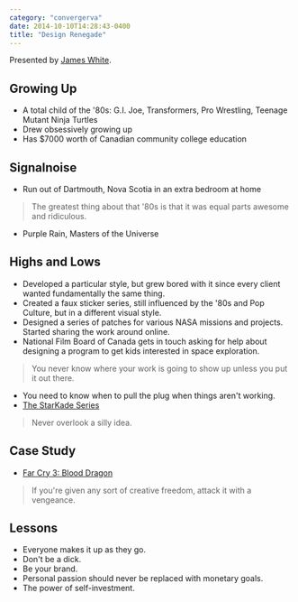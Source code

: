 ```yaml
---
category: "convergerva"
date: 2014-10-10T14:28:43-0400
title: "Design Renegade"
---
```


Presented by [James White](http://www.signalnoise.com/).

## Growing Up

- A total child of the '80s: G.I. Joe, Transformers, Pro Wrestling, Teenage Mutant Ninja Turtles
- Drew obsessively growing up
- Has $7000 worth of Canadian community college education

## Signalnoise

- Run out of Dartmouth, Nova Scotia in an extra bedroom at home

> The greatest thing about that '80s is that it was equal parts awesome and ridiculous.

- Purple Rain, Masters of the Universe

## Highs and Lows

- Developed a particular style, but grew bored with it since every client wanted fundamentally the same thing.
- Created a faux sticker series, still influenced by the '80s and Pop Culture, but in a different visual style.
- Designed a series of patches for various NASA missions and projects. Started sharing the work around online.
- National Film Board of Canada gets in touch asking for help about designing a program to get kids interested in space exploration.

> You never know where your work is going to show up unless you put it out there.

- You need to know when to pull the plug when things aren't working.
- [The StarKade Series](http://blog.signalnoise.com/starkade-series/)

> Never overlook a silly idea.

## Case Study

- [Far Cry 3: Blood Dragon](http://en.m.wikipedia.org/wiki/Far_Cry_3:_Blood_Dragon)

> If you're given any sort of creative freedom, attack it with a vengeance.

## Lessons

- Everyone makes it up as they go.
- Don't be a dick.
- Be your brand.
- Personal passion should never be replaced with monetary goals.
- The power of self-investment.
